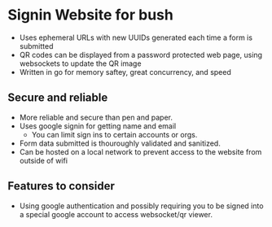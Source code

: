 # Signin Website for bush
- Uses ephemeral URLs with new UUIDs generated each time a form is submitted
- QR codes can be displayed from a password protected web page, using websockets to update the QR image
- Written in go for memory saftey, great concurrency, and speed

## Secure and reliable
- More reliable and secure than pen and paper.
- Uses google signin for getting name and email
  - You can limit sign ins to certain accounts or orgs.
- Form data submitted is thouroughly validated and sanitized.
- Can be hosted on a local network to prevent access to the website from outside of wifi


## Features to consider
- Using google authentication and possibly requiring you to be signed into a special google account to access websocket/qr viewer.
